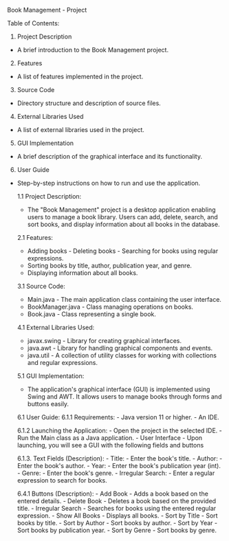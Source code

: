 Book Management - Project

Table of Contents:
1. Project Description
  - A brief introduction to the Book Management project.
2. Features
  - A list of features implemented in the project.
3. Source Code
  - Directory structure and description of source files.
4. External Libraries Used
  - A list of external libraries used in the project.
5. GUI Implementation
  - A brief description of the graphical interface and its functionality.
6. User Guide
  - Step-by-step instructions on how to run and use the application.


    1.1 Project Description:
      - The "Book Management" project is a desktop application enabling users to manage a book library. Users can add, delete, search, and sort books, and display information about all books in the database.

    2.1 Features:
      - Adding books - Deleting books - Searching for books using regular expressions.
      - Sorting books by title, author, publication year, and genre.
      - Displaying information about all books.


    3.1 Source Code:
      - Main.java - The main application class containing the user interface.
      - BookManager.java - Class managing operations on books.
      - Book.java - Class representing a single book.


    4.1 External Libraries Used:
      - javax.swing - Library for creating graphical interfaces.
      - java.awt - Library for handling graphical components and events.
      - java.util - A collection of utility classes for working with collections and regular expressions.


    5.1 GUI Implementation:
      - The application's graphical interface (GUI) is implemented using Swing and AWT. It allows users to manage books through forms and buttons easily.


    6.1 User Guide:
      6.1.1 Requirements:
         - Java version 11 or higher.
         - An IDE.
    
      6.1.2 Launching the Application:
          - Open the project in the selected IDE.
          - Run the Main class as a Java application.
          - User Interface
          - Upon launching, you will see a GUI with the following fields and buttons
    
      6.1.3. Text Fields (Description):
          - Title: - Enter the book's title.
          - Author: - Enter the book's author.
          - Year: - Enter the book's publication year (int).
          - Genre: - Enter the book's genre. - Irregular Search:
          - Enter a regular expression to search for books.
    
      6.4.1 Buttons (Description):
          - Add Book - Adds a book based on the entered details.
          - Delete Book - Deletes a book based on the provided title.
          - Irregular Search - Searches for books using the entered regular expression.
          - Show All Books - Displays all books.
          - Sort by Title - Sort books by title.
          - Sort by Author - Sort books by author.
          - Sort by Year - Sort books by publication year.
          - Sort by Genre - Sort books by genre.
     
